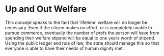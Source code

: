 # Up and Out Welfare

This concept speaks to the fact that 'lifetime' welfare will no longer be necessary.  Even if the citizen makes no effort, or is completely unable to pursue commerce, eventually the number of prefs the person will have from spending their welfare stipend will be equal to one years worth of stipend.  Using the public ledger and rule of law, the state should manage this so that everyone is able to have their needs of human dignity met.

